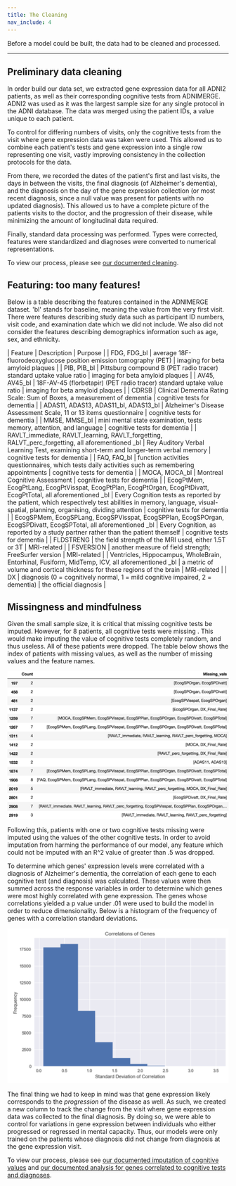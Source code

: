 ```yaml
---
title: The Cleaning
nav_include: 4
---
```


Before a model could be built, the data had to be cleaned and processed.

----------


Preliminary data cleaning
-------------

In order build our data set, we extracted gene expression data for all ADNI2 patients, as well as their corresponding cognitive tests from ADNIMERGE. ADNI2 was used as it was the largest sample size for any single protocol in the ADNI database. The data was merged using the patient IDs, a value unique to each patient. 

To control for differing numbers of visits, only the cognitive tests from the visit where gene expression data was taken were used. This allowed us to combine each patient's tests and gene expression into a single row representing one visit, vastly improving consistency in the collection protocols for the data.

From there, we recorded the dates of the patient's first and last visits, the days in between the visits, the final diagnosis (of Alzheimer's dementia), and the diagnosis on the day of the gene expression collection (or most recent diagnosis, since a null value was present for patients with no updated diagnosis). This allowed us to have a complete picture of the patients visits to the doctor, and the progression of their disease, while minimizing the amount of longitudinal data required.

Finally, standard data processing was performed. Types were corrected, features were standardized and diagnoses were converted to numerical representations.

To view our process, please see [our documented cleaning](Cleaning_notebook.md).

Featuring: too many features!
-------------
Below is a table describing the features contained in the ADNIMERGE dataset. 'bl' stands for baseline, meaning the value from the very first visit. There were features describing study data such as participant ID numbers, visit code, and examination date which we did not include. We also did not consider the features describing demographics information such as age, sex, and ethnicity.

| Feature  | Description | Purpose |
| FDG, FDG_bl | average 18F-fluorodeoxyglucose position emission tomography (PET)  | imaging for beta amyloid plaques |
| PIB, PIB_bl | Pittsburg compound B (PET radio tracer) standard uptake value ratio | imaging for beta amyloid plaques |
| AV45, AV45_bl | 18F-AV-45 (florbetapir) (PET radio tracer) standard uptake value ratio | imaging for beta amyloid plaques |
| CDRSB | Clinical Dementia Rating Scale: Sum of Boxes, a measurement of dementia | cognitive tests for dementia |
| ADAS11, ADAS13, ADAS11_bl, ADAS13_bl | Alzheimer's Disease Assessment Scale, 11 or 13 items questionnaire | cognitive tests for dementia |
| MMSE, MMSE_bl | mini mental state examination, tests memory, attention, and language | cognitive tests for dementia |
| RAVLT_immediate, RAVLT_learning, RAVLT_forgetting, RALVT_perc_forgetting, all aforementioned \_bl | Rey Auditory Verbal Learning Test, examining short-term and longer-term verbal memory | cognitive tests for dementia |
| FAQ, FAQ_bl | function activities questionnaires, which tests daily activities such as remembering appointments | cognitive tests for dementia |
| MOCA, MOCA_bl | Montreal Cognitive Assessment | cognitive tests for dementia |
| EcogPtMem, EcogPtLang, EcogPtVisspat, EcogPtPlan, EcogPtOrgan, EcogPtDivatt, EcogPtTotal, all aforementioned \_bl | Every Cognition tests as reported by the patient, which respectively test abilities in memory, language, visual-spatial, planning, organising, dividing attention | cognitive tests for dementia |
| EcogSPMem, EcogSPLang, EcogSPVisspat, EcogSPPlan, EcogSPOrgan, EcogSPDivatt, EcogSPTotal, all aforementioned \_bl | Every Cognition, as reported by a study partner rather than the patient themself | cognitive tests for dementia |
| FLDSTRENG | the field strength of the MRI used, either 1.5T or 3T | MRI-related |
| FSVERSION | another measure of field strength; FreeSurfer version | MRI-related |
| Ventricles, Hippocampus, WholeBrain, Entorhinal, Fusiform, MidTemp, ICV, all aforementioned \_bl | a metric of volume and cortical thickness for these regions of the brain | MRI-related |
| DX | diagnosis (0 = cognitively normal, 1 = mild cognitive impaired, 2 = dementia) | the official diagnosis |


Missingness and mindfulness
-------------

Given the small sample size, it is critical that missing cognitive tests be imputed. However, for 8 patients, all cognitive tests were missing . This would make imputing the value of cognitive tests completely random, and thus useless. All of these patients were dropped. The table below shows the index of patients with missing values, as well as the number of missing values and the feature names. 

![corr_table](images/Cleaning_table.png)

Following this, patients with one or two cognitive tests missing were imputed using the values of the other cognitive tests. In order to avoid imputation from harming the performance of our model, any feature which could not be imputed with an R^2 value of greater than .5 was dropped. 

To determine which genes' expression levels were correlated with a diagnosis of Alzheimer's dementia, the correlation of each gene to each cognitive test (and diagnosis) was calculated. These values were then summed across the response variables in order to determine which genes were most highly correlated with gene expression. The genes whose correlations yielded a p value under .01 were used to build the model in order to reduce dimensionality. Below is a histogram of the frequency of genes with a correlation standard deviations.

![corr_hist](images/Cleaning_hist.png)

The final thing we had to keep in mind was that gene expression likely corresponds to the *progression* of the disease as well. As such, we created a new column to track the change from the visit where gene expression data was collected to the final diagnosis. By doing so, we were able to control for variations in gene expression between individuals who either progressed or regressed in mental capacity. Thus, our models were only trained on the patients whose diagnosis did not change from diagnosis at the gene expression visit.

To view our process, please see [our documented imputation of cognitive values](Imputation_notebook.md) and [our documented analysis for genes correlated to cognitive tests and diagnoses](Correlations_notebook.md).
